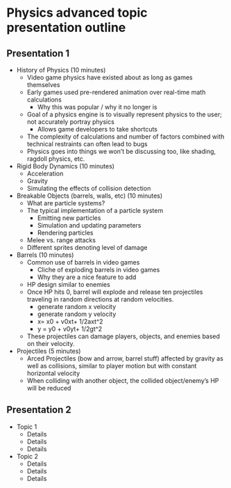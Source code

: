 # Physics advanced topic presentation outline

## Presentation 1

* History of Physics (10 minutes)
	* Video game physics have existed about as long as games themselves
	* Early games used pre-rendered animation over real-time math calculations
		* Why this was popular / why it no longer is
	* Goal of a physics engine is to visually represent physics to the user; not accurately portray physics
		* Allows game developers to take shortcuts
	* The complexity of calculations and number of factors combined with technical restraints can often lead to bugs
	* Physics goes into things we won’t be discussing too, like shading, ragdoll physics, etc.
* Rigid Body Dynamics (10 minutes)
	* Acceleration
	* Gravity
	* Simulating the effects of collision detection
* Breakable Objects (barrels, walls, etc) (10 minutes)
	* What are particle systems?
	* The typical implementation of a particle system
		* Emitting new particles
		* Simulation and updating parameters
		* Rendering particles
	* Melee vs. range attacks
	* Different sprites denoting level of damage
* Barrels (10 minutes)
	* Common use of barrels in video games
		* Cliche of exploding barrels in video games
		* Why they are a nice feature to add
	* HP design similar to enemies
	* Once HP hits 0, barrel will explode and release ten projectiles traveling in random directions at random velocities.
		* generate random x velocity
		* generate random y velocity
		* x= x0 + v0xt+ 1/2axt^2
		* y = y0 + v0yt+ 1/2gt^2
	* These projectiles can damage players, objects, and enemies based on their velocity.
* Projectiles (5 minutes)
	* Arced Projectiles (bow and arrow, barrel stuff) affected by gravity as well as collisions, similar to player motion but with constant horizontal velocity
	* When colliding with another object, the collided object/enemy’s HP will be reduced

			
		

## Presentation 2

* Topic 1
	* Details
	* Details
	* Details
* Topic 2
	* Details
	* Details
	* Details
